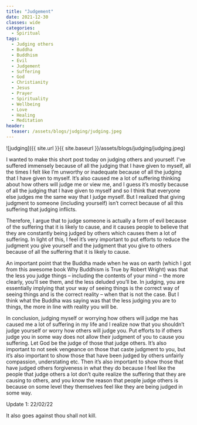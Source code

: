 ```yaml
---
title: "Judgement"
date: 2021-12-30
classes: wide
categories:
  - Spiritual 
tags:
  - Judging others
  - Buddha
  - Buddhism
  - Evil
  - Judgement
  - Suffering
  - God
  - Christianity
  - Jesus
  - Prayer
  - Spirituality
  - Wellbeing
  - Love
  - Healing
  - Meditation
header:
  teaser: /assets/blogs/judging/judging.jpeg
---
```


![judging]({{ site.url }}{{ site.baseurl }}/assets/blogs/judging/judging.jpeg) 

I wanted to make this short post today on judging others and yourself. I’ve suffered immensely because of all the judging that I have given to myself, all the times I felt like I’m unworthy or inadequate because of all the judging that I have given to myself. It’s also caused me a lot of suffering thinking about how others will judge me or view me, and I guess it’s mostly because of all the judging that I have given to myself and so I think that everyone else judges me the same way that I judge myself. But I realized that giving judgment to someone (including yourself) isn’t correct because of all this suffering that judging inflicts. 

Therefore, I argue that to judge someone is actually a form of evil because of the suffering that it is likely to cause, and it causes people to believe that they are constantly being judged by others which causes them a lot of suffering. In light of this, I feel it’s very important to put efforts to reduce the judgment you give yourself and the judgment that you give to others because of all the suffering that it is likely to cause. 

An important point that the Buddha made when he was on earth (which I got from this awesome book Why Buddhism is True by Robert Wright) was that the less you judge things – including the contents of your mind – the more clearly, you’ll see them, and the less deluded you’ll be. In judging, you are essentially implying that your way of seeing things is the correct way of seeing things and is the correct reality – when that is not the case. But I think what the Buddha was saying was that the less judging you are to things, the more in line with reality you will be. 

In conclusion, judging myself or worrying how others will judge me has caused me a lot of suffering in my life and I realize now that you shouldn’t judge yourself or worry how others will judge you. Put efforts to if others judge you in some way does not allow their judgment of you to cause you suffering. Let God be the judge of those that judge others. It’s also important to not seek vengeance on those that caste judgment to you, but it’s also important to show those that have been judged by others unfairly compassion, understating etc. Then it’s also important to show those that have judged others forgiveness in what they do because I feel like the people that judge others a lot don’t quite realize the suffering that they are causing to others, and you know the reason that people judge others is because on some level they themselves feel like they are being judged in some way.

Update 1: 22/02/22

It also goes against thou shall not kill. 

